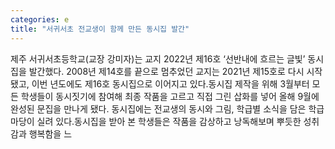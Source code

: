 ```yaml
---
categories: e
title: "서귀서초 전교생이 함께 만든 동시집 발간"
---
```

제주 서귀서초등학교(교장 강미자)는 교지 2022년 제16호 ‘선반내에 흐르는 글빛’ 동시집을 발간했다. 2008년 제14호를 끝으로 멈추었던 교지는 2021년 제15호로 다시 시작됐고, 이번 년도에도 제16호 동시집으로 이어지고 있다.동시집 제작을 위해 3월부터 모든 학생들이 동시짓기에 참여해 최종 작품을 고르고 직접 그린 삽화를 넣어 올해 9월에 완성된 문집을 만나게 됐다. 동시집에는 전교생의 동시와 그림, 학급별 소식을 담은 학급마당이 실려 있다.동시집을 받아 본 학생들은 작품을 감상하고 낭독해보며 뿌듯한 성취감과 행복함을 느